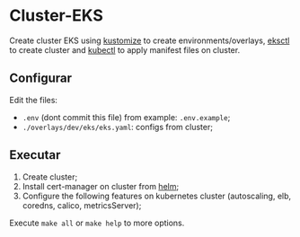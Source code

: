 # Cluster-EKS

Create cluster EKS using [kustomize](https://kustomize.io/) to create environments/overlays, [eksctl](https://eksctl.io/) to create cluster and [kubectl](https://kubernetes.io/docs/reference/kubectl/overview/) to apply manifest files on cluster.

## Configurar

Edit the files:
  - `.env` (dont commit this file) from example: `.env.example`;
  - `./overlays/dev/eks/eks.yaml`: configs from cluster;

## Executar
  1. Create cluster;
  2. Install cert-manager on cluster from [helm](https://helm.sh/);
  3. Configure the following features on kubernetes cluster (autoscaling, elb, coredns, calico,  metricsServer);

Execute `make all` or `make help` to more options.